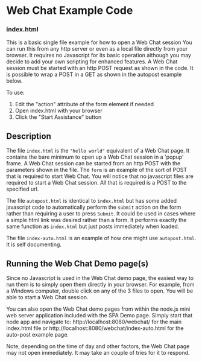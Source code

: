 # Web Chat Example Code

### index.html

This is a basic single file example for how to open a Web Chat session
You can run this from any http server or even as a local file directly from your browser. It requires no Javascript for its basic operation although you may decide to add your own scripting for enhanced features.
A Web Chat session must be started with an http POST request as shown in the code.  It is possible to wrap a POST in a GET as shown in the autopost example below.

To use:
1. Edit the "action" attribute of the form element if needed
2. Open index.html with your browser
3. Click the "Start Assistance" button

## Description

The file `index.html` is the `"hello world"` equivalent of a Web Chat page.  It contains the bare minimum to open up a Web Chat session in a 'popup' frame.  A Web Chat session can be started from an http POST with the parameters shown in the file. The `form` is an example of the sort of POST that is required to start Web Chat. You will notice that no javascript files are required to start a Web Chat session. All that is required is a POST to the specified url.

The file `autopost.html` is identical to `index.html` but has some added javascript code to automatically perform the `submit` action on the form rather than requiring a user to press `Submit`.  It could be used in cases where a simple html link was desired rather than a form.  It performs exactly the same function as `index.html` but just posts immediately when loaded.

The file `index-auto.html` is an example of how one might use `autopost.html`.  It is self documenting.

## Running the Web Chat Demo page(s)
Since no Javascript is used in the Web Chat demo page, the easiest way to run them is to simply open them directly in your browser.  For example, from a Windows computer, double click on any of the 3 files to open.  You will be able to start a Web Chat session.

You can also open the Web Chat demo pages from within the node.js mini web server application included with the SPA Demo page.  Simply start that node app and navigate to: http://localhost:8080/webchat/ for the main index.html file or http://localhost:8080/webchat/index-auto.html for the auto-post example page.

Note, depending on the time of day and other factors, the Web Chat page may not open immediately. It may take an couple of tries for it to respond.

